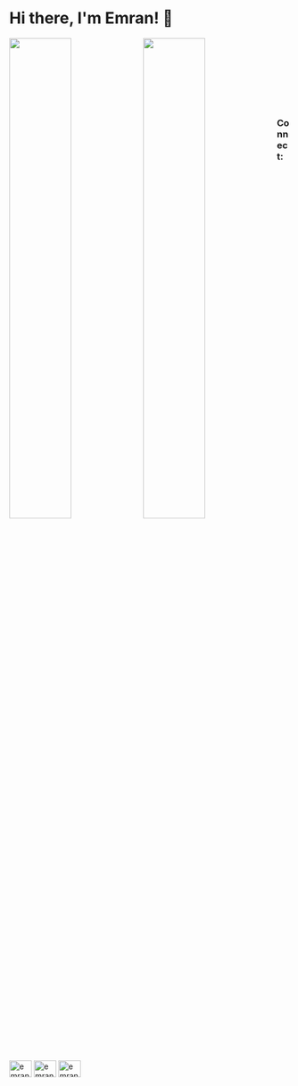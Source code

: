 # Hi there, I'm Emran! 👋

<img align="left" width="47%" src="https://github-readme-stats.vercel.app/api?username=emranhossen26&=true&theme=radical" />


<img align="left" width="47%" src="https://github-readme-stats.vercel.app/api/top-langs/?username=emranhossen26&layout=compact" />




</br>
</br>
</br>
</br>
</br></br></br>
<h3 align="left">Connect:</h3>
<p align="left">
 <a href="https://fb.com/emranhossen3075" target="blank"><img align="center" src="https://raw.githubusercontent.com/rahuldkjain/github-profile-readme-generator/master/src/images/icons/Social/facebook.svg" alt="emranhossen3075" height="30" width="40" /></a>
  <a href="https://linkedin.com/in/emranhossen" target="blank"><img align="center" src="https://raw.githubusercontent.com/rahuldkjain/github-profile-readme-generator/master/src/images/icons/Social/linked-in-alt.svg" alt="emranhossen" height="30" width="40" /></a>
<a href="https://twitter.com/emranhossen_" target="blank"><img align="center" src="https://raw.githubusercontent.com/rahuldkjain/github-profile-readme-generator/master/src/images/icons/Social/twitter.svg" alt="emranhossen_" height="30" width="40" /></a>


</p>
